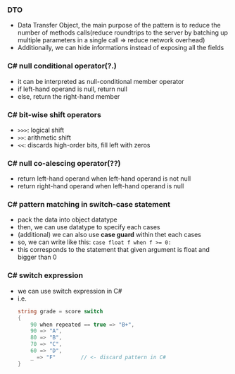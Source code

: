 ### DTO
- Data Transfer Object, the main purpose of the pattern is to reduce the number of methods calls(reduce roundtrips to the server by batching up multiple parameters in a single call => reduce network overhead)
- Additionally, we can hide informations instead of exposing all the fields

### C# null conditional operator(?.)
- it can be interpreted as null-conditional member operator
- if left-hand operand is null, return null
- else, return the right-hand member

### C# bit-wise shift operators
- `>>>`: logical shift
- `>>`: arithmetic shift
- `<<`: discards high-order bits, fill left with zeros

### C# null co-alescing operator(??)
- return left-hand operand when left-hand operand is not null
- return right-hand operand when left-hand operand is null

### C# pattern matching in switch-case statement
- pack the data into object datatype
- then, we can use datatype to specify each cases
- (additional) we can also use **case guard** within thet each cases
- so, we can write like this: `case float f when f >= 0:`
- this corresponds to the statement that given argument is float and bigger than 0

### C# switch expression
- we can use switch expression in C#
- i.e. 
    ```C#
    string grade = score switch
    {
        90 when repeated == true => "B+",
        90 => "A",
        80 => "B",
        70 => "C",
        60 => "D",
        _ => "F"        // <- discard pattern in C#
    }
    ```

